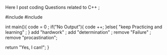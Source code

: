 Here I post coding Questions related to C++ ;

#include<hardwork>
#include<discipline>

int main(){
  code = 0 ;
  if("No Output"){
    code ++;
  }else{
    "keep Practicing and learning" ;
      }
  add "hardwork" ;
  add "determination" ;
  remove "Failure" ;
  remove "procastination";
  
  return "Yes, I can!";
}
